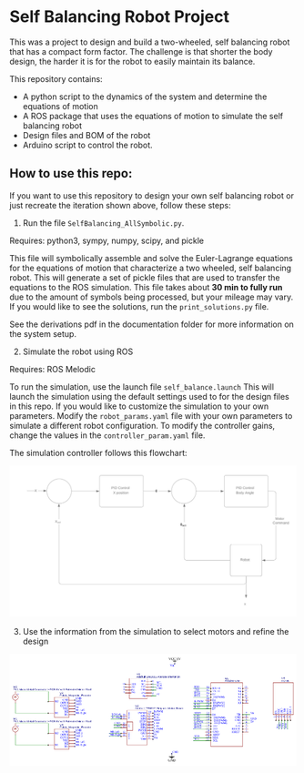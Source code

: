 # Self Balancing Robot Project

This was a project to design and build a two-wheeled, self balancing robot that has a compact form factor. The challenge is that shorter the body design, the harder it is for the robot to easily maintain its balance.

This repository contains:
- A python script to the dynamics of the system and determine the equations of motion
- A ROS package that uses the equations of motion to simulate the self balancing robot
- Design files and BOM of the robot
- Arduino script to control the robot.

## How to use this repo:

If you want to use this repository to design your own self balancing robot or just recreate the iteration shown above, follow these steps:

1) Run the  file `SelfBalancing_AllSymbolic.py`.

Requires: python3, sympy, numpy, scipy, and pickle

This file will symbolically assemble and solve the Euler-Lagrange equations for the equations of motion that characterize a two wheeled, self balancing robot. This will generate a set of pickle files that are used to transfer the equations to the ROS simulation. This file takes about **30 min to fully run** due to the amount of symbols being processed, but your mileage may vary. If you would like to see the solutions, run the `print_solutions.py` file.

See the derivations pdf in the documentation folder for more information on the system setup. 

2) Simulate the robot using ROS

Requires: ROS Melodic

To run the simulation, use the launch file `self_balance.launch` This will launch the simulation using the default settings used to for the design files in this repo. If you would like to customize the simulation to your own parameters. Modify the `robot_params.yaml` file with your own parameters to simulate a different robot configuration. To modify the controller gains, change the values in the `controller_param.yaml` file.

The simulation controller follows this flowchart:

![ControlScheme](documentation/control_scheme.png)

3) Use the information from the simulation to select motors and refine the design


![WiringDiagram](documentation/wiring_diagram.png)
